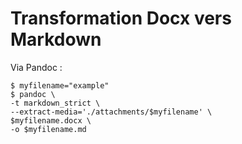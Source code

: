 # Transformation Docx vers Markdown
Via Pandoc :
```
$ myfilename="example"
$ pandoc \
-t markdown_strict \
--extract-media='./attachments/$myfilename' \
$myfilename.docx \
-o $myfilename.md
```
